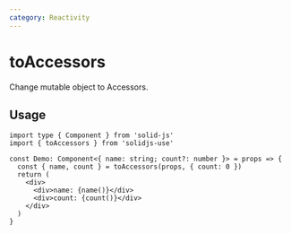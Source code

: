 ```yaml
---
category: Reactivity
---
```


# toAccessors

Change mutable object to Accessors.

## Usage

```tsx
import type { Component } from 'solid-js'
import { toAccessors } from 'solidjs-use'

const Demo: Component<{ name: string; count?: number }> = props => {
  const { name, count } = toAccessors(props, { count: 0 })
  return (
    <div>
      <div>name: {name()}</div>
      <div>count: {count()}</div>
    </div>
  )
}
```
